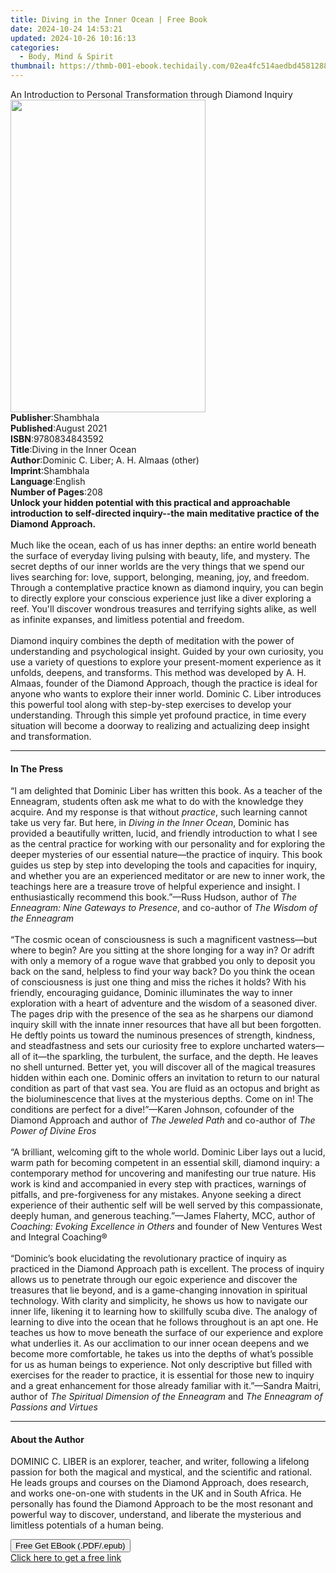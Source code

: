 ```yaml
---
title: Diving in the Inner Ocean | Free Book
date: 2024-10-24 14:53:21
updated: 2024-10-26 10:16:13
categories:
  - Body, Mind & Spirit
thumbnail: https://thmb-001-ebook.techidaily.com/02ea4fc514aedbd4581288a61c1c69117b172b07253cb01f9b89572dfce05168.jpg
---
```

<main id="book-container">
  <div class="flex flex-col">
    <div class="book-brief flex-1 py-6 px-4 sm:p-6 md:py-10 md:px-8">
      <!-- brief-->
      <div class="book-brief-main">
        An Introduction to Personal Transformation through Diamond Inquiry
      </div>
    </div>
    <div
      class="book-meta-info flex-1 grid gap-4 col-start-1 col-end-3 row-start-1 sm:mb-6 sm:grid-cols-4 lg:gap-6 lg:col-start-2 lg:row-end-6 lg:row-span-6 lg:mb-0"
    >
      <div
        class="book-meta-info-left place-content-center mt-4 p-4 text-sm leading-6 col-start-2 col-span-2 dark:text-slate-400"
      >
        <img
          class="w-full h-500 object-cover rounded-lg sm:h-255 sm:col-span-2 lg:col-span-full"
          src="https://img-001-ebook.techidaily.com/08521d714c78c67981df71b62ee003d0e2ee09968667e01e7801e9f8876b010c.jpg"
          alt=""
          width="312"
          height="500"
        />
      </div>
      <div
        class="book-meta-info-right mt-2 col-start-1 row-start-2 col-span-3 self-center"
      >
        <!-- meta data  -->
        <div class="flex flex-col px-4 md:px-8">
          <div class="flex-1">
            <strong>Publisher</strong>:<span class="px-2">Shambhala</span>
          </div>
          <div class="flex-1">
            <strong>Published</strong>:<span class="px-2">August 2021</span>
          </div>
          <div class="flex-1">
            <strong>ISBN</strong>:<span class="px-2">9780834843592</span>
          </div>
          <div class="flex-1">
            <strong>Title</strong>:<span class="px-2"
              >Diving in the Inner Ocean</span
            >
          </div>
          <div class="flex-1">
            <strong>Author</strong>:<span class="px-2"
              >Dominic C. Liber; A. H. Almaas (other)</span
            >
          </div>
          <div class="flex-1">
            <strong>Imprint</strong>:<span class="px-2">Shambhala</span>
          </div>
          <div class="flex-1">
            <strong>Language</strong>:<span class="px-2">English</span>
          </div>
          <div class="flex-1">
            <strong>Number of Pages</strong>:<span class="px-2">208</span>
          </div>
        </div>
      </div>
    </div>
    <div class="book-description flex-1 py-6 px-4 sm:p-6 md:py-10 md:px-8">
      <div class="book-description-main">
        <div accordion-content="" id="description">
          <b
            >Unlock your hidden potential with this practical and approachable
            introduction to self-directed inquiry--the main meditative practice
            of the Diamond Approach.</b
          ><br /><br />Much like the ocean, each of us has inner depths: an
          entire world beneath the surface of everyday living pulsing with
          beauty, life, and mystery. The secret depths of our inner worlds are
          the very things that we spend our lives searching for: love, support,
          belonging, meaning, joy, and freedom. Through a contemplative practice
          known as diamond inquiry, you can begin to directly explore your
          conscious experience just like a diver exploring a reef. You'll
          discover wondrous treasures and terrifying sights alike, as well as
          infinite expanses, and limitless potential and freedom.<br /><br />Diamond
          inquiry combines the depth of meditation with the power of
          understanding and psychological insight. Guided by your own curiosity,
          you use a variety of questions to explore your present-moment
          experience as it unfolds, deepens, and transforms. This method was
          developed by A. H. Almaas, founder of the Diamond Approach, though the
          practice is ideal for anyone who wants to explore their inner world.
          Dominic C. Liber introduces this powerful tool along with step-by-step
          exercises to develop your understanding. Through this simple yet
          profound practice, in time every situation will become a doorway to
          realizing and actualizing deep insight and transformation.
        </div>
        <div class="accordion-fader"></div>
      </div>
    </div>
    <div class="book-excerpts flex-1 py-6 px-4 sm:p-6 md:py-10 md:px-8">
      <!-- excerpts-->
      <div class="book-excerpts-main">
        <hr />
        <h4 class="placeholder placeholder-heading">
          <span>In The Press</span>
        </h4>
        <p>
          “I am delighted that Dominic Liber has written this book. As a teacher
          of the Enneagram, students often ask me what to do with the knowledge
          they acquire. And my response is that without <i>practice</i>, such
          learning cannot take us very far. But here, in
          <i>Diving in the Inner Ocean</i>, Dominic has provided a beautifully
          written, lucid, and friendly introduction to what I see as the central
          practice for working with our personality and for exploring the deeper
          mysteries of our essential nature—the practice of inquiry. This book
          guides us step by step into developing the tools and capacities for
          inquiry, and whether you are an experienced meditator or are new to
          inner work, the teachings here are a treasure trove of helpful
          experience and insight. I enthusiastically recommend this book.”—Russ
          Hudson, author of <i>The Enneagram: Nine Gateways to Presence</i>, and
          co-author of <i>The Wisdom of the Enneagram</i><br /><br />“The cosmic
          ocean of consciousness is such a magnificent vastness—but where to
          begin? Are you sitting at the shore longing for a way in? Or adrift
          with only a memory of a rogue wave that grabbed you only to deposit
          you back on the sand, helpless to find your way back? Do you think the
          ocean of consciousness is just one thing and miss the riches it holds?
          With his friendly, encouraging guidance, Dominic illuminates the way
          to inner exploration with a heart of adventure and the wisdom of a
          seasoned diver. The pages drip with the presence of the sea as he
          sharpens our diamond inquiry skill with the innate inner resources
          that have all but been forgotten. He deftly points us toward the
          numinous presences of strength, kindness, and steadfastness and sets
          our curiosity free to explore uncharted waters—all of it—the
          sparkling, the turbulent, the surface, and the depth. He leaves no
          shell unturned. Better yet, you will discover all of the magical
          treasures hidden within each one. Dominic offers an invitation to
          return to our natural condition as part of that vast sea. You are
          fluid as an octopus and bright as the bioluminescence that lives at
          the mysterious depths. Come on in! The conditions are perfect for a
          dive!”—Karen Johnson, cofounder of the Diamond Approach and author of
          <i>The Jeweled Path</i> and co-author of
          <i>The Power of Divine Eros</i><br /><br />“A brilliant, welcoming
          gift to the whole world. Dominic Liber lays out a lucid, warm path for
          becoming competent in an essential skill, diamond inquiry: a
          contemporary method for uncovering and manifesting our true nature.
          His work is kind and accompanied in every step with practices,
          warnings of pitfalls, and pre-forgiveness for any mistakes. Anyone
          seeking a direct experience of their authentic self will be well
          served by this compassionate, deeply human, and generous
          teaching.”—James Flaherty, MCC, author of
          <i>Coaching: Evoking Excellence in Others</i> and founder of New
          Ventures West and Integral&nbsp;Coaching®<br /><br />“Dominic’s book
          elucidating the revolutionary practice of inquiry as practiced in the
          Diamond Approach path is excellent. The process of inquiry allows us
          to penetrate through our egoic experience and discover the treasures
          that lie beyond, and is a game-changing innovation in spiritual
          technology. With clarity and simplicity, he shows us how to navigate
          our inner life, likening it to learning how to skillfully scuba dive.
          The analogy of learning to dive into the ocean that he follows
          throughout is an apt one. He teaches us how to move beneath the
          surface of our experience and explore what underlies it. As our
          acclimation to our inner ocean deepens and we become more comfortable,
          he takes us into the depths of what’s possible for us as human beings
          to experience. Not only descriptive but filled with exercises for the
          reader to practice, it is essential for those new to inquiry and a
          great enhancement for those already familiar with it.”—Sandra Maitri,
          author of <i>The Spiritual Dimension of the Enneagram</i> and
          <i>The Enneagram of Passions and Virtues</i>
        </p>
      </div>
    </div>
    <div class="book-about-author flex-1 py-6 px-4 sm:p-6 md:py-10 md:px-8">
      <!-- about author-->
      <div class="book-main-author-main">
        <hr />
        <h4 class="placeholder placeholder-heading">
          <span>About the Author</span>
        </h4>
        <p>
          DOMINIC C. LIBER is an explorer, teacher, and writer, following a
          lifelong passion for both the magical and mystical, and the scientific
          and rational. He leads groups and courses on the Diamond Approach,
          does research, and works one-on-one with students in the UK and in
          South Africa. He personally has found the Diamond Approach to be the
          most resonant and powerful way to discover, understand, and liberate
          the mysterious and limitless potentials of a human being.
        </p>
      </div>
    </div>
    <div class="book-free-get flex-1 py-6 px-4 sm:p-6 md:py-10 md:px-8">
      <button
        id="btn-free-get"
        class="bg-blue-500 hover:bg-blue-700 text-white font-bold py-2 px-4 rounded"
      >
        Free Get EBook (.PDF/.epub)
      </button>
      <div id="countdown-display" class="px-2 text-lg mt-2"></div>
      <a
        id="free-link"
        class="hidden bg-blue-500 hover:bg-blue-700 text-white font-bold py-2 px-4 rounded"
        href="https://www.ebooks.com/en-us/book/210259787/diving-in-the-inner-ocean/dominic-c-liber/"
        target="_blank"
        >Click here to get a free link</a
      >
    </div>
    <script>
      let countdownTime = 0;
      let countdownInterval = null;
      document
        .getElementById('btn-free-get')
        .addEventListener('click', startCountdown);
      function startCountdown() {
        countdownTime = new Date().getTime() + 60000 * 3;
        countdownInterval = setInterval(updateCountdown, 1000);
        document.getElementById('btn-free-get').disabled = true;
        document
          .getElementById('btn-free-get')
          .classList.add('bg-gray-500', 'cursor-not-allowed');
      }
      function updateCountdown() {
        let currentTime = new Date().getTime();
        let timeLeft = countdownTime - currentTime;
        let secondsLeft = Math.floor(timeLeft / 1000);
        document.getElementById('countdown-display').innerHTML =
          `Remaining time: ${secondsLeft} seconds.`;
        if (secondsLeft <= 0) {
          clearInterval(countdownInterval);
          document.getElementById('btn-free-get').classList.add('hidden');
          document.getElementById('free-link').classList.remove('hidden');
          document.getElementById('countdown-display').innerHTML = '';
        }
      }
    </script>
  </div>
</main>
